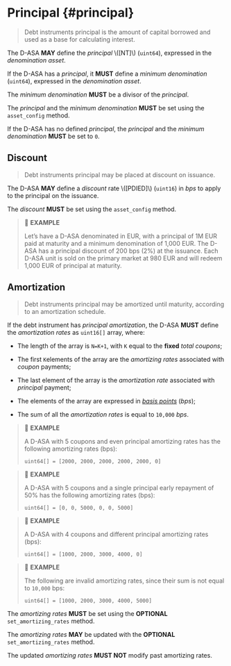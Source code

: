 # Principal {#principal}

> Debt instruments principal is the amount of capital borrowed and used as a base
> for calculating interest.

The D-ASA **MAY** define the *principal* \\([NT]\\) (`uint64`), expressed in the
*denomination asset*.

If the D-ASA has a *principal*, it **MUST** define a *minimum denomination* (`uint64`),
expressed in the *denomination asset*.

The *minimum denomination* **MUST** be a divisor of the *principal*.

The *principal* and the *minimum denomination* **MUST** be set using the `asset_config`
method.

If the D-ASA has no defined *principal*, the *principal* and the *minimum denomination*
**MUST** be set to `0`.

## Discount

> Debt instruments principal may be placed at discount on issuance.

The D-ASA **MAY** define a *discount* rate \\([PDIED]\\) (`uint16`) in *bps* to
apply to the principal on the issuance.

The *discount* **MUST** be set using the `asset_config` method.

> 📎 **EXAMPLE**
>
> Let’s have a D-ASA denominated in EUR, with a principal of 1M EUR paid at maturity
> and a minimum denomination of 1,000 EUR. The D-ASA has a principal discount of
> 200 bps (2%) at the issuance. Each D-ASA unit is sold on the primary market at
> 980 EUR and will redeem 1,000 EUR of principal at maturity.

## Amortization

> Debt instruments principal may be amortized until maturity, according to an amortization
> schedule.

If the debt instrument has *principal amortization*, the D-ASA **MUST** define the
*amortization rates* as `uint16[]` array, where:

- The length of the array is `N=K+1`, with `K` equal to the **fixed** *total coupons*;

- The first `K`elements of the array are the *amortizing rates* associated with
*coupon* payments;

- The last element of the array is the *amortization rate* associated with *principal*
payment;

- The elements of the array are expressed in *<a href="https://en.wikipedia.org/wiki/Basis_point">basis
points</a>* (*bps*);

- The sum of all the *amortization rates* is equal to `10,000` *bps*.

> 📎 **EXAMPLE**
>
> A D-ASA with 5 coupons and even principal amortizing rates has the following amortizing
> rates (bps):
>
> ```uint64[] = [2000, 2000, 2000, 2000, 2000, 0]```

> 📎 **EXAMPLE**
>
> A D-ASA with 5 coupons and a single principal early repayment of 50% has the following
> amortizing rates (bps):
>
> ```uint64[] = [0, 0, 5000, 0, 0, 5000]```

> 📎 **EXAMPLE**
>
> A D-ASA with 4 coupons and different principal amortizing rates (bps):
>
> ```uint64[] = [1000, 2000, 3000, 4000, 0]```

> 📎 **EXAMPLE**
>
> The following are invalid amortizing rates, since their sum is not equal to `10,000`
> bps:
>
> ```uint64[] = [1000, 2000, 3000, 4000, 5000]```

The *amortizing rates* **MUST** be set using the **OPTIONAL** `set_amortizing_rates`
method.

The *amortizing rates* **MAY** be updated with the **OPTIONAL** `set_amortizing_rates`
method.

The updated *amortizing rates* **MUST NOT** modify past amortizing rates.
